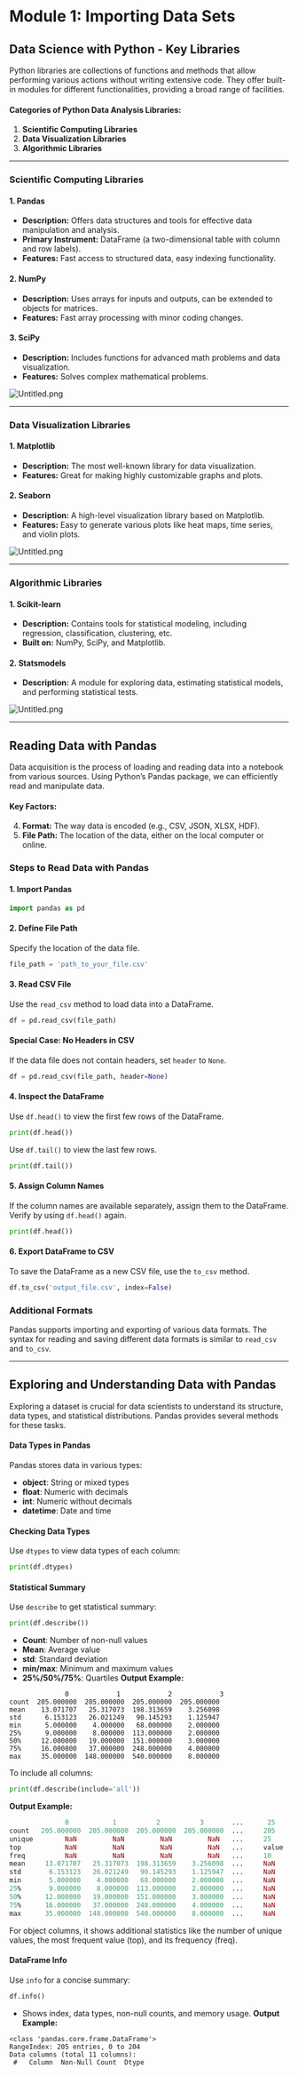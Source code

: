 

# Module 1: Importing Data Sets
## Data Science with Python - Key Libraries
Python libraries are collections of functions and methods that allow performing various actions without writing extensive code. They offer built-in modules for different functionalities, providing a broad range of facilities.
#### Categories of Python Data Analysis Libraries:
1. **Scientific Computing Libraries**
2. **Data Visualization Libraries**
3. **Algorithmic Libraries**

___
### Scientific Computing Libraries
#### 1. **Pandas**
- **Description:** Offers data structures and tools for effective data manipulation and analysis.
- **Primary Instrument:** DataFrame (a two-dimensional table with column and row labels).
- **Features:** Fast access to structured data, easy indexing functionality.
#### 2. **NumPy**
- **Description:** Uses arrays for inputs and outputs, can be extended to objects for matrices.
- **Features:** Fast array processing with minor coding changes.
#### 3. **SciPy**
- **Description:** Includes functions for advanced math problems and data visualization.
- **Features:** Solves complex mathematical problems.

![Untitled.png](https://prod-files-secure.s3.us-west-2.amazonaws.com/03e82b26-cccb-4906-bb56-adabcbdc0655/997ac361-58a8-4f04-bb0f-79fea4baa761/Untitled.png?X-Amz-Algorithm=AWS4-HMAC-SHA256&X-Amz-Content-Sha256=UNSIGNED-PAYLOAD&X-Amz-Credential=ASIAZI2LB466UGK7GO2L%2F20250130%2Fus-west-2%2Fs3%2Faws4_request&X-Amz-Date=20250130T031641Z&X-Amz-Expires=3600&X-Amz-Security-Token=IQoJb3JpZ2luX2VjEJP%2F%2F%2F%2F%2F%2F%2F%2F%2F%2FwEaCXVzLXdlc3QtMiJHMEUCIED6btYPdYBToZua64%2FSE1h3B24kdrRfgiq1rAYF9DVcAiEA9RD5eNab40GXBT7FIzvPA7lS%2FNxsy7AI4Z7dsr3g0rUqiAQInP%2F%2F%2F%2F%2F%2F%2F%2F%2F%2FARAAGgw2Mzc0MjMxODM4MDUiDAh1ZfXVS8ktm8ymdircAx1%2BHah%2BhQQOdLi7h3jA1VmJkOY5jwKMFxk%2Bs2XFr1gBga%2F00Fg6XMxi2qkye5Z%2FFN2y4Ux5IFZdiWDqR2OdyxfsOlSdb3bR3IdhNkfq9NrX%2FzG8U9j1YdTF%2Fs2QfA1wHmd8vB6RujU%2B8cLV8J9FAgj%2Fj25drJAXZcfDKCHwMXGjJPZQ9BU7csaWuatuReT2EFm7WqQa0eKTDpWd%2BcVrUM2%2B4biR1Cca9K1GqVJ1d2WfKZ2gCWXeqsF30wYfKz006%2F2e0omyCP%2FVopkAEIMo%2ByF%2BuRCpoj5wIHWGYNAuzkE2okclvVIS1m6yqW9f4heLB9YgBlOV32aZtJGbrCOFXZQjxOc%2BCA%2Bl2zYFXRqpifGhBJzgqQW1cs8lGSgQQOlS61I%2BJviS4%2B%2BpzEyRBlQ%2B3MfbWzP7ioPILKYQht4QS7YWtGqO1FgufKi8%2BDgZPl%2FVZGJ7q4mWmnYXp45AQ4upvdEStDwWa3I7lYOeY6BIikKMckBI8lSzSna0CFG6i6alLPc3pK5R9OBpE8hlZaE7pCb14fo%2B2sMp6sQxdeXLfOsgCRAiNtfTLlIaTBd%2ByFVFaDVNTmx4ItQZicQiQMAeSdq3NRLYWt9mbW%2Bp0Ie1tgfJj98icYiUUoiljJJjMMfO67wGOqUBkx3y2WAJe3liFpkEFTKAzFI3EM0XS5nmKx71rpmQ86umPjRhg%2FG5HJbwlDDjhbhvE8KILlN8dM2vLk5QWrPmj6EfstJ6fJgS00GuKXZbR6qRD1djXdmsjugAHFLm2Bzitykz6Ggjbcp3fYd5Mdr9k9Bos4n4o3%2Fo7BuHpWRhRj4WOK1wDORVL4ILMlCcwDb52UtYL5bjUk0AUAPzIbxmg9mnbsSF&X-Amz-Signature=7f9d2bf4fabf0a6b4fb7c7eade4053dd418052d424a6b6790268c584ef869904&X-Amz-SignedHeaders=host&x-id=GetObject)
___
### Data Visualization Libraries
#### 1. **Matplotlib**
- **Description:** The most well-known library for data visualization.
- **Features:** Great for making highly customizable graphs and plots.
#### 2. **Seaborn**
- **Description:** A high-level visualization library based on Matplotlib.
- **Features:** Easy to generate various plots like heat maps, time series, and violin plots.

![Untitled.png](https://prod-files-secure.s3.us-west-2.amazonaws.com/03e82b26-cccb-4906-bb56-adabcbdc0655/733d1e42-5a53-4fd8-90c1-3d85254369a6/Untitled.png?X-Amz-Algorithm=AWS4-HMAC-SHA256&X-Amz-Content-Sha256=UNSIGNED-PAYLOAD&X-Amz-Credential=ASIAZI2LB466ZG6FUYPI%2F20250130%2Fus-west-2%2Fs3%2Faws4_request&X-Amz-Date=20250130T031640Z&X-Amz-Expires=3600&X-Amz-Security-Token=IQoJb3JpZ2luX2VjEJP%2F%2F%2F%2F%2F%2F%2F%2F%2F%2FwEaCXVzLXdlc3QtMiJHMEUCIQDdGa9bEE%2FThuYG%2FsbOhpuZ6h1ZIDbLIRZug6DETUduNAIgKJd8A9xapJUm5J9tKoMm5r4e7Ky3Ts1Me8mQ0qNmADEqiAQInP%2F%2F%2F%2F%2F%2F%2F%2F%2F%2FARAAGgw2Mzc0MjMxODM4MDUiDGgOir0LNadENjFzRCrcA8LIdn6zogIH80zx2NDmTZbCin114iVgnC5GI6kbih9dMNEWuS4zmF1OH6g42F5p9z9cvQ08fZHNIYzvnZxGnbg%2BXqeoSzdmtynjU90V7uYWr2%2Fe4ovuf11v%2FnD6untFA4f7g986Tn7or6sC%2BMxxb2u6ya9d%2FQWFbn96n4uz7F5t3oOUMeefHYJgzAqCqueZLMqxTjPb79qcNEJdphLI%2F6eoxM2HRNj7ZGJ4ohrA0CVGpbJrFkyfV2m3kf2%2FNxOSZuZP2esN49fuodh9OImWrGLDK2oDpaqewnMMj6OFR%2B0vFXi7xpPF9MpONV6Fhw2yNryNzhl9XmlUCrmAICg%2BcVmwYRykkJ321QrcwgxnEXI8SohTmP%2B1U7aROxdkogRqlvkRr0ikZ3X9JWlzzxi5n9b7jzYm2b2uCr7NeyO1cYtfE%2FiNYz26S3kuPhyXFLO76IcjK2P2%2BqrKKZ%2FQXHka8TX6dYYmRauClrym9cHJC23xQz9Tkk5eUKoGE0yOnJPJaTjGNaHlB142Q8exU%2BPNUSB3HLMDY3Mrba%2FkiYqf3p%2BGW0nQAStDLRIrCvfTFFhpriofig76nIDCjt1e2eoAgXlhTi%2BaoWwvLrGVP5w94370kknXecLgVmhe7NDKMLPO67wGOqUB53rEaD1P3JJ4Nel9GFHrOpDshzB7rCZpTb0lerlWc2%2BhMvVuLno10dJkNAwXtHbQj8QlGvbOXJC5xtLUM5YCuGV1OqZQ8ejgJN0u22bGYAXLUoRTQoT2M8FB3OCKeXfboIKjn2C1BtqOrkvssSEXvjbtPQdMFwDAIWHrcMzdOQ96vAnu0zFnyoijtfhTI4q5uzH%2FxT%2FMdmRDyrD0ls2YY%2BCn4eyA&X-Amz-Signature=6db97622e974f5804e76cdba620fd545cf36cbd63d50b551083d6791e0d04c69&X-Amz-SignedHeaders=host&x-id=GetObject)
___
### Algorithmic Libraries
#### 1. **Scikit-learn**
- **Description:** Contains tools for statistical modeling, including regression, classification, clustering, etc.
- **Built on:** NumPy, SciPy, and Matplotlib.
#### 2. **Statsmodels**
- **Description:** A module for exploring data, estimating statistical models, and performing statistical tests.

![Untitled.png](https://prod-files-secure.s3.us-west-2.amazonaws.com/03e82b26-cccb-4906-bb56-adabcbdc0655/c62885f5-417d-4179-834f-d68f8f2bdf39/Untitled.png?X-Amz-Algorithm=AWS4-HMAC-SHA256&X-Amz-Content-Sha256=UNSIGNED-PAYLOAD&X-Amz-Credential=ASIAZI2LB466ZG6FUYPI%2F20250130%2Fus-west-2%2Fs3%2Faws4_request&X-Amz-Date=20250130T031640Z&X-Amz-Expires=3600&X-Amz-Security-Token=IQoJb3JpZ2luX2VjEJP%2F%2F%2F%2F%2F%2F%2F%2F%2F%2FwEaCXVzLXdlc3QtMiJHMEUCIQDdGa9bEE%2FThuYG%2FsbOhpuZ6h1ZIDbLIRZug6DETUduNAIgKJd8A9xapJUm5J9tKoMm5r4e7Ky3Ts1Me8mQ0qNmADEqiAQInP%2F%2F%2F%2F%2F%2F%2F%2F%2F%2FARAAGgw2Mzc0MjMxODM4MDUiDGgOir0LNadENjFzRCrcA8LIdn6zogIH80zx2NDmTZbCin114iVgnC5GI6kbih9dMNEWuS4zmF1OH6g42F5p9z9cvQ08fZHNIYzvnZxGnbg%2BXqeoSzdmtynjU90V7uYWr2%2Fe4ovuf11v%2FnD6untFA4f7g986Tn7or6sC%2BMxxb2u6ya9d%2FQWFbn96n4uz7F5t3oOUMeefHYJgzAqCqueZLMqxTjPb79qcNEJdphLI%2F6eoxM2HRNj7ZGJ4ohrA0CVGpbJrFkyfV2m3kf2%2FNxOSZuZP2esN49fuodh9OImWrGLDK2oDpaqewnMMj6OFR%2B0vFXi7xpPF9MpONV6Fhw2yNryNzhl9XmlUCrmAICg%2BcVmwYRykkJ321QrcwgxnEXI8SohTmP%2B1U7aROxdkogRqlvkRr0ikZ3X9JWlzzxi5n9b7jzYm2b2uCr7NeyO1cYtfE%2FiNYz26S3kuPhyXFLO76IcjK2P2%2BqrKKZ%2FQXHka8TX6dYYmRauClrym9cHJC23xQz9Tkk5eUKoGE0yOnJPJaTjGNaHlB142Q8exU%2BPNUSB3HLMDY3Mrba%2FkiYqf3p%2BGW0nQAStDLRIrCvfTFFhpriofig76nIDCjt1e2eoAgXlhTi%2BaoWwvLrGVP5w94370kknXecLgVmhe7NDKMLPO67wGOqUB53rEaD1P3JJ4Nel9GFHrOpDshzB7rCZpTb0lerlWc2%2BhMvVuLno10dJkNAwXtHbQj8QlGvbOXJC5xtLUM5YCuGV1OqZQ8ejgJN0u22bGYAXLUoRTQoT2M8FB3OCKeXfboIKjn2C1BtqOrkvssSEXvjbtPQdMFwDAIWHrcMzdOQ96vAnu0zFnyoijtfhTI4q5uzH%2FxT%2FMdmRDyrD0ls2YY%2BCn4eyA&X-Amz-Signature=3ac13bb80aab199b990e1c3de7ffa0d7b9d5bd97753e22e2ba89776f9a81dbab&X-Amz-SignedHeaders=host&x-id=GetObject)
___
## Reading Data with Pandas
Data acquisition is the process of loading and reading data into a notebook from various sources. Using Python’s Pandas package, we can efficiently read and manipulate data.
#### Key Factors:
4. **Format:** The way data is encoded (e.g., CSV, JSON, XLSX, HDF).
5. **File Path:** The location of the data, either on the local computer or online.
### Steps to Read Data with Pandas
#### 1. **Import Pandas**
```python
import pandas as pd
```
#### 2. **Define File Path**
Specify the location of the data file.
```python
file_path = 'path_to_your_file.csv'
```
#### 3. **Read CSV File**
Use the `read_csv` method to load data into a DataFrame.
```python
df = pd.read_csv(file_path)
```
#### Special Case: No Headers in CSV
If the data file does not contain headers, set `header` to `None`.
```python
df = pd.read_csv(file_path, header=None)
```
#### 4. **Inspect the DataFrame**
Use `df.head()` to view the first few rows of the DataFrame.
```python
print(df.head())
```
Use `df.tail()` to view the last few rows.
```python
print(df.tail())
```
#### 5. **Assign Column Names**
If the column names are available separately, assign them to the DataFrame.
Verify by using `df.head()` again.
```python
print(df.head())
```
#### 6. **Export DataFrame to CSV**
To save the DataFrame as a new CSV file, use the `to_csv` method.
```python
df.to_csv('output_file.csv', index=False)
```
### Additional Formats
Pandas supports importing and exporting of various data formats. The syntax for reading and saving different data formats is similar to `read_csv` and `to_csv`.
___
## Exploring and Understanding Data with Pandas
Exploring a dataset is crucial for data scientists to understand its structure, data types, and statistical distributions. Pandas provides several methods for these tasks.
#### Data Types in Pandas
Pandas stores data in various types:
- **object**: String or mixed types
- **float**: Numeric with decimals
- **int**: Numeric without decimals
- **datetime**: Date and time
#### Checking Data Types
Use `dtypes` to view data types of each column:
```python
print(df.dtypes)
```
#### Statistical Summary
Use `describe` to get statistical summary:
```python
print(df.describe())
```
- **Count**: Number of non-null values
- **Mean**: Average value
- **std**: Standard deviation
- **min/max**: Minimum and maximum values
- **25%/50%/75%**: Quartiles
**Output Example:**
```plain text
              0            1            2            3
count  205.000000  205.000000  205.000000  205.000000
mean    13.071707   25.317073  198.313659    3.256098
std      6.153123   26.021249   90.145293    1.125947
min      5.000000    4.000000   68.000000    2.000000
25%      9.000000    8.000000  113.000000    2.000000
50%     12.000000   19.000000  151.000000    3.000000
75%     16.000000   37.000000  248.000000    4.000000
max     35.000000  148.000000  540.000000    8.000000
```
To include all columns:
```python
print(df.describe(include='all'))
```
**Output Example:**
```r
              0           1          2          3       ...      25       26       27
count   205.000000  205.000000  205.000000  205.000000  ...     205      205      205
unique        NaN         NaN         NaN         NaN   ...     25       25       25
top           NaN         NaN         NaN         NaN   ...     value    value    value
freq          NaN         NaN         NaN         NaN   ...     10       10       10
mean     13.071707   25.317073  198.313659    3.256098  ...     NaN      NaN      NaN
std       6.153123   26.021249   90.145293    1.125947  ...     NaN      NaN      NaN
min       5.000000    4.000000   68.000000    2.000000  ...     NaN      NaN      NaN
25%       9.000000    8.000000  113.000000    2.000000  ...     NaN      NaN      NaN
50%      12.000000   19.000000  151.000000    3.000000  ...     NaN      NaN      NaN
75%      16.000000   37.000000  248.000000    4.000000  ...     NaN      NaN      NaN
max      35.000000  148.000000  540.000000    8.000000  ...     NaN      NaN      NaN
```
For object columns, it shows additional statistics like the number of unique values, the most frequent value (top), and its frequency (freq).
#### DataFrame Info
Use `info` for a concise summary:
```python
df.info()
```
- Shows index, data types, non-null counts, and memory usage.
**Output Example:**
```less
<class 'pandas.core.frame.DataFrame'>
RangeIndex: 205 entries, 0 to 204
Data columns (total 11 columns):
 #   Column  Non-Null Count  Dtype
